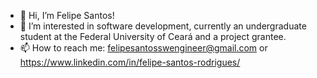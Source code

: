 - 👋 Hi, I’m Felipe Santos!
- 👀 I’m interested in software development, currently an undergraduate student at the Federal University of Ceará and a project grantee.
- 📫 How to reach me: felipesantosswengineer@gmail.com or https://www.linkedin.com/in/felipe-santos-rodrigues/
